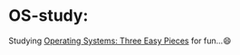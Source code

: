 # OS-study:
Studying [Operating Systems: Three Easy Pieces](http://pages.cs.wisc.edu/~remzi/OSTEP/) for fun...:smile:
